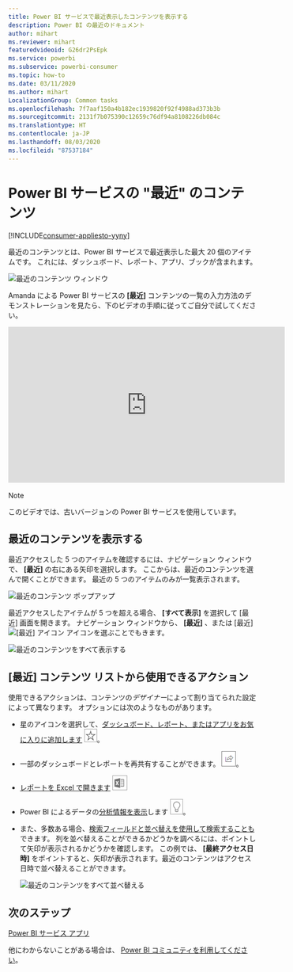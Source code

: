 ```yaml
---
title: Power BI サービスで最近表示したコンテンツを表示する
description: Power BI の最近のドキュメント
author: mihart
ms.reviewer: mihart
featuredvideoid: G26dr2PsEpk
ms.service: powerbi
ms.subservice: powerbi-consumer
ms.topic: how-to
ms.date: 03/11/2020
ms.author: mihart
LocalizationGroup: Common tasks
ms.openlocfilehash: 7f7aaf150a4b182ec1939820f92f4988ad373b3b
ms.sourcegitcommit: 2131f7b075390c12659c76df94a8108226db084c
ms.translationtype: HT
ms.contentlocale: ja-JP
ms.lasthandoff: 08/03/2020
ms.locfileid: "87537184"
---
```

# <a name="recent-content-in-the-power-bi-service"></a>Power BI サービスの "**最近**" のコンテンツ

[!INCLUDE[consumer-appliesto-yyny](../includes/consumer-appliesto-yyny.md)]

最近のコンテンツとは、Power BI サービスで最近表示した最大 20 個のアイテムです。  これには、ダッシュボード、レポート、アプリ、ブックが含まれます。

![最近のコンテンツ ウィンドウ](./media/end-user-recent/power-bi-recent.png)

Amanda による Power BI サービスの **[最近]** コンテンツの一覧の入力方法のデモンストレーションを見たら、下のビデオの手順に従ってご自分で試してください。

<iframe width="560" height="315" src="https://www.youtube.com/embed/G26dr2PsEpk" frameborder="0" allowfullscreen></iframe>

> [!NOTE]
> このビデオでは、古いバージョンの Power BI サービスを使用しています。

## <a name="display-recent-content"></a>最近のコンテンツを表示する
最近アクセスした 5 つのアイテムを確認するには、ナビゲーション ウィンドウで、 **[最近]** の右にある矢印を選択します。  ここからは、最近のコンテンツを選んで開くことができます。 最近の 5 つのアイテムのみが一覧表示されます。

![最近のコンテンツ ポップアップ](./media/end-user-recent/power-bi-recent-flyout.png)

最近アクセスしたアイテムが 5 つを超える場合、 **[すべて表示]** を選択して [最近] 画面を開きます。 ナビゲーション ウィンドウから、 **[最近]** 、または [最近] ![[最近] アイコン](./media/end-user-recent/power-bi-icon.png) アイコンを選ぶことでもきます。

![最近のコンテンツをすべて表示する](./media/end-user-recent/power-bi-recent.png)

## <a name="actions-available-from-the-recent-content-list"></a>**[最近]** コンテンツ リストから使用できるアクション
使用できるアクションは、コンテンツの*デザイナー*によって割り当てられた設定によって異なります。 オプションには次のようなものがあります。
* 星のアイコンを選択して、[ダッシュボード、レポート、またはアプリをお気に入りに追加します](end-user-favorite.md) ![星のアイコン](./media/end-user-shared-with-me/power-bi-star-icon.png)。
* 一部のダッシュボードとレポートを再共有することができます。  ![共有アイコン](./media/end-user-shared-with-me/power-bi-share-icon-new.png)。
* [レポートを Excel で開きます](end-user-export.md) ![Excel にエクスポート アイコン](./media/end-user-shared-with-me/power-bi-excel.png) 
* Power BI によるデータの[分析情報を表示](end-user-insights.md)します ![分析情報アイコン](./media/end-user-shared-with-me/power-bi-insights.png)。
* また、多数ある場合、[検索フィールドと並べ替えを使用して検索することも](end-user-search-sort.md)できます。 列を並べ替えることができるかどうかを調べるには、ポイントして矢印が表示されるかどうかを確認します。 この例では、 **[最終アクセス日時]** をポイントすると、矢印が表示されます。最近のコンテンツはアクセス日時で並べ替えることができます。 

    ![最近のコンテンツをすべて並べ替える](./media/end-user-recent/power-bi-recent-sort.png)


## <a name="next-steps"></a>次のステップ
[Power BI サービス アプリ](end-user-apps.md)

他にわからないことがある場合は、 [Power BI コミュニティを利用してください](https://community.powerbi.com/)。

